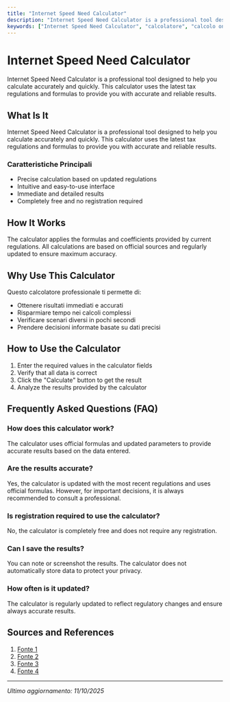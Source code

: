 ```yaml
---
title: "Internet Speed Need Calculator"
description: "Internet Speed Need Calculator is a professional tool designed to help you calculate accurately and quickly. This calculator uses the latest tax regulations and formulas to provide you with accurate and reliable results."
keywords: ["Internet Speed Need Calculator", "calcolatore", "calcolo online"]
---
```


# Internet Speed Need Calculator

Internet Speed Need Calculator is a professional tool designed to help you calculate accurately and quickly. This calculator uses the latest tax regulations and formulas to provide you with accurate and reliable results.

## What Is It

Internet Speed Need Calculator is a professional tool designed to help you calculate accurately and quickly. This calculator uses the latest tax regulations and formulas to provide you with accurate and reliable results.

### Caratteristiche Principali

- Precise calculation based on updated regulations
- Intuitive and easy-to-use interface
- Immediate and detailed results
- Completely free and no registration required

## How It Works

The calculator applies the formulas and coefficients provided by current regulations. All calculations are based on official sources and regularly updated to ensure maximum accuracy.

## Why Use This Calculator

Questo calcolatore professionale ti permette di:

- Ottenere risultati immediati e accurati
- Risparmiare tempo nei calcoli complessi
- Verificare scenari diversi in pochi secondi
- Prendere decisioni informate basate su dati precisi

## How to Use the Calculator

1. Enter the required values in the calculator fields
2. Verify that all data is correct
3. Click the "Calculate" button to get the result
4. Analyze the results provided by the calculator

## Frequently Asked Questions (FAQ)

### How does this calculator work?

The calculator uses official formulas and updated parameters to provide accurate results based on the data entered.

### Are the results accurate?

Yes, the calculator is updated with the most recent regulations and uses official formulas. However, for important decisions, it is always recommended to consult a professional.

### Is registration required to use the calculator?

No, the calculator is completely free and does not require any registration.

### Can I save the results?

You can note or screenshot the results. The calculator does not automatically store data to protect your privacy.

### How often is it updated?

The calculator is regularly updated to reflect regulatory changes and ensure always accurate results.

## Sources and References

1. [Fonte 1](https://www.consumerreports.org/electronics/internet/how-much-internet-speed-do-you-need-a1714131782/)
2. [Fonte 2](https://www.highspeedoptions.com/how-much-internet-speed-do-i-need)
3. [Fonte 3](https://www.earthlink.net/resources/bandwidth-calculator/)
4. [Fonte 4](https://www.att.com/support/pages/speed-calculator)

---

*Ultimo aggiornamento: 11/10/2025*
